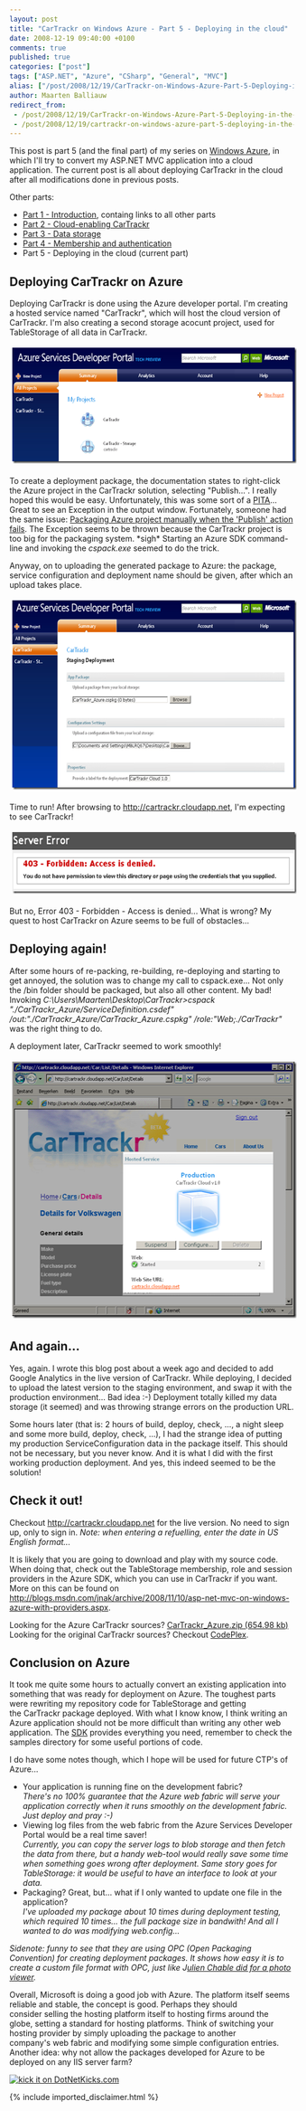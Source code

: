 ```yaml
---
layout: post
title: "CarTrackr on Windows Azure - Part 5 - Deploying in the cloud"
date: 2008-12-19 09:40:00 +0100
comments: true
published: true
categories: ["post"]
tags: ["ASP.NET", "Azure", "CSharp", "General", "MVC"]
alias: ["/post/2008/12/19/CarTrackr-on-Windows-Azure-Part-5-Deploying-in-the-cloud.aspx", "/post/2008/12/19/cartrackr-on-windows-azure-part-5-deploying-in-the-cloud.aspx"]
author: Maarten Balliauw
redirect_from:
 - /post/2008/12/19/CarTrackr-on-Windows-Azure-Part-5-Deploying-in-the-cloud.aspx
 - /post/2008/12/19/cartrackr-on-windows-azure-part-5-deploying-in-the-cloud.aspx
---
```

<p>
This post is part 5 (and the final part) of my series on <a href="http://www.microsoft.com/azure" target="_blank">Windows Azure</a>, in which I&#39;ll try to convert my ASP.NET MVC application into a cloud application. The current post is all about deploying CarTrackr in the cloud after all modifications done in previous posts. 
</p>
<p>
Other parts: 
</p>
<ul>
	<li><a href="/post/2008/12/09/Track-your-car-expenses-in-the-cloud!-CarTrackr-on-Windows-Azure-Part-1-Introduction.aspx" target="_blank">Part 1 - Introduction</a>, containg links to all other parts </li>
	<li><a href="/post/2008/12/09/CarTrackr-on-Windows-Azure-Part-2-Cloud-enabling-CarTrackr.aspx" target="_blank">Part 2 - Cloud-enabling CarTrackr</a> </li>
	<li><a href="/post/2008/12/09/CarTrackr-on-Windows-Azure-Part-3-Data-storage.aspx" target="_blank">Part 3 - Data storage</a> </li>
	<li><a href="/post/2008/12/11/CarTrackr-on-Windows-Azure-Part-4-Membership-and-authentication.aspx" target="_blank">Part 4 - Membership and authentication</a> </li>
	<li>Part 5 - Deploying in the cloud (current part)</li>
</ul>
<h2>Deploying CarTrackr on Azure</h2>
<p>
Deploying CarTrackr is done using the Azure developer portal. I&#39;m creating a hosted service named &quot;CarTrackr&quot;, which will host the cloud version of CarTrackr. I&#39;m also creating a second storage acocunt project, used for TableStorage of all data in CarTrackr. 
</p>
<p align="center">
<img style="margin: 5px; border-width: 0px" src="/images/WindowsLiveWriter/CarTrackronWindowsAzurePart5Deployingint_A4EE/image_943ef727-019d-4184-b63d-43b7b4db7bbe.png" border="0" alt="CarTrackr projects on Azure" width="609" height="205" /> 
</p>
<p>
To create a deployment package, the documentation states to right-click the Azure project in the CarTrackr solution, selecting &quot;Publish...&quot;. I really hoped this would be easy. Unfortunately, this was some sort of a <a href="http://www.acronymfinder.com/PITA.html" target="_blank">PITA</a>... Great to see an Exception in the output window. Fortunately, someone had the same issue: <a href="http://www.shanmcarthur.net/cloud-services/azure-tips/publishing-manually-when-publish-action-fails" target="_blank">Packaging Azure project manually when the &#39;Publish&#39; action fails</a>. The Exception seems to be thrown because the CarTrackr project is too big for the packaging system. *sigh* Starting an Azure SDK command-line and invoking the <em>cspack.exe</em> seemed to do the trick. 
</p>
<p>
Anyway, on to uploading the generated package to Azure: the package, service configuration and deployment name should be given, after which an upload takes place. 
</p>
<p align="center">
<img style="margin: 5px; border-width: 0px" src="/images/WindowsLiveWriter/CarTrackronWindowsAzurePart5Deployingint_A4EE/image_6d5b06d3-dd2c-4884-b8a3-5e1a6a1b44fc.png" border="0" alt="Azure Services Developer Portal" width="609" height="335" /> 
</p>
<p>
Time to run! After browsing to <a href="http://cartrackr.cloudapp.net">http://cartrackr.cloudapp.net</a>, I&#39;m expecting to see CarTrackr! 
</p>
<p align="center">
<img style="margin: 5px; border-width: 0px" src="/images/WindowsLiveWriter/CarTrackronWindowsAzurePart5Deployingint_A4EE/image_b22a129d-1b8b-4f6b-9eda-47e51fc19373.png" border="0" alt="CarTrackr running... NOT!" width="609" height="109" /> 
</p>
<p>
But no, Error 403 - Forbidden - Access is denied... What is wrong? My quest to host CarTrackr on Azure seems to be full of obstacles... 
</p>
<h2>Deploying again!</h2>
<p>
After some hours of re-packing, re-building, re-deploying and starting to get annoyed, the solution was to change my call to cspack.exe... Not only the /bin folder should be packaged, but also all other content. My bad! Invoking <em>C:\Users\Maarten\Desktop\CarTrackr&gt;cspack &quot;./CarTrackr_Azure/ServiceDefinition.csdef&quot; /out:&quot;./CarTrackr_Azure/CarTrackr_Azure.cspkg&quot; /role:&quot;Web;./CarTrackr&quot;</em>&nbsp; was the right thing to do. 
</p>
<p>
A deployment later, CarTrackr seemed to work smoothly! 
</p>
<p align="center">
<img style="margin: 5px; border: 0px" src="/images/WindowsLiveWriter/CarTrackronWindowsAzurePart5Deployingint_A4EE/image_d63b2539-5304-4e80-befa-502a5c21db74.png" border="0" alt="CarTrackr on Azure!" width="528" height="454" /> 
</p>
<h2>And&nbsp;again...</h2>
<p>
Yes, again. I wrote this blog post about a week ago and decided to add Google Analytics in the live version of CarTrackr. While deploying, I decided to upload the latest version to the staging environment, and swap it with the production environment... Bad idea :-) Deployment totally killed my data storage (it seemed) and was throwing strange errors on the production URL. 
</p>
<p>
Some hours later (that is: 2 hours of build, deploy, check, ..., a night sleep and some more build, deploy, check, ...), I had the strange idea of putting my production ServiceConfiguration data in the package itself. This should not be necessary, but you never know. And it is what I did with the first working production deployment. And yes, this indeed seemed to be the solution! 
</p>
<h2>Check it out!</h2>
<p>
Checkout <a href="http://cartrackr.cloudapp.net">http://cartrackr.cloudapp.net</a> for the live version. No need to sign up, only to sign in.&nbsp;<em>Note: when entering a refuelling, enter the date in US English format...</em>&nbsp; 
</p>
<p>
It is likely that you are going to download and play with my source code. When doing that, check out the TableStorage membership, role and session providers&nbsp;in the Azure SDK, which you can use in CarTrackr if you want. More on this can be found on <a href="http://blogs.msdn.com/jnak/archive/2008/11/10/asp-net-mvc-on-windows-azure-with-providers.aspx" title="http://blogs.msdn.com/jnak/archive/2008/11/10/asp-net-mvc-on-windows-azure-with-providers.aspx">http://blogs.msdn.com/jnak/archive/2008/11/10/asp-net-mvc-on-windows-azure-with-providers.aspx</a>. 
</p>
<p>
Looking for the Azure CarTrackr sources? <a rel="enclosure" href="/files/CarTrackr_Azure.zip">CarTrackr_Azure.zip (654.98 kb)</a><br />
Looking for the original CarTrackr sources? Checkout <a href="http://www.codeplex.com/CarTrackr" target="_blank">CodePlex</a>. 
</p>
<h2>Conclusion on Azure</h2>
<p>
It took me quite some hours to actually convert an existing application into something that was ready for deployment on Azure. The toughest parts were rewriting my repository code for TableStorage and getting the&nbsp;CarTrackr package deployed. With what I know know, I think writing an Azure application should not be more difficult than writing any other web application. The <a href="http://www.azure.com" target="_blank">SDK</a> provides everything you need,&nbsp;remember to check the samples directory for some useful portions of code. 
</p>
<p>
I do have some notes though, which I hope will be used for future CTP&#39;s of Azure... 
</p>
<ul>
	<li>Your application is running fine on the development fabric?<br />
	<em>There&#39;s no 100% guarantee that the Azure web fabric will serve your application correctly when it runs smoothly on the development fabric. Just deploy and pray :-)</em></li>
	<li>Viewing log files from the web fabric from the Azure Services Developer Portal would be a real time saver!<br />
	<em>Currently, you can copy the server logs to blob storage and then fetch the data from there, but a handy web-tool would really save some time when something goes wrong after deployment. Same story goes for TableStorage: it would be useful to have an interface to look at your data.</em></li>
	<li>Packaging? Great, but... what if I only wanted to update one file in the application?<br />
	<em>I&#39;ve uploaded my package about 10 times during deployment testing, which required 10 times... the full package size in bandwith! And all I wanted to do was modifying web.config...</em></li>
</ul>
<p>
<em>Sidenote: f</em><em>unny to see that they are using OPC (Open Packaging Convention)&nbsp;for creating deployment packages. It shows how easy it is to create a custom file format with OPC, just like J<a href="http://blogs.developpeur.org/neodante/archive/2008/12/09/open-xml-open-packaging-convention-can-do-more-than-just-office-documents.aspx" target="_blank">ulien Chable did for a photo viewer</a>.</em> 
</p>
<p>
Overall, Microsoft is doing a good job with Azure. The platform itself seems reliable and stable, the concept is good. Perhaps they should consider&nbsp;selling the hosting platform itself to hosting firms around the globe, setting a standard for hosting platforms. Think of switching your hosting provider by simply uploading the package to another company&#39;s&nbsp;web fabric and modifying some simple configuration entries. Another&nbsp;idea: why not allow the packages developed for Azure to be deployed on any IIS server farm?&nbsp; 
</p>
<p>
<a href="http://www.dotnetkicks.com/kick/?url=/post/2008/12/19/CarTrackr-on-Windows-Azure-Part-5-Deploying-in-the-cloud.aspx&amp;title=CarTrackr on Windows Azure - Part 5 - Deploying in the cloud">
                    <img src="http://www.dotnetkicks.com/Services/Images/KickItImageGenerator.ashx?url=/post/2008/12/19/CarTrackr-on-Windows-Azure-Part-5-Deploying-in-the-cloud.aspx" border="0" alt="kick it on DotNetKicks.com" />
                  </a>
</p>


{% include imported_disclaimer.html %}

